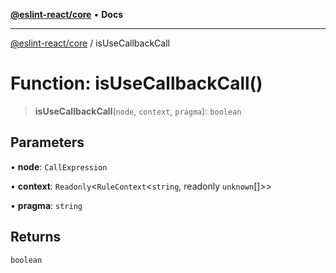 [**@eslint-react/core**](../README.md) • **Docs**

***

[@eslint-react/core](../README.md) / isUseCallbackCall

# Function: isUseCallbackCall()

> **isUseCallbackCall**(`node`, `context`, `pragma`): `boolean`

## Parameters

• **node**: `CallExpression`

• **context**: `Readonly`\<`RuleContext`\<`string`, readonly `unknown`[]\>\>

• **pragma**: `string`

## Returns

`boolean`
